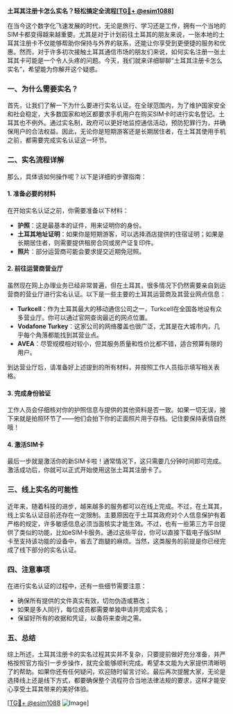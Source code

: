 **土耳其注册卡怎么实名？轻松搞定全流程[[TG💪+ @esim1088](https://t.me/s/esim1088)]**

在当今这个数字化飞速发展的时代，无论是旅行、学习还是工作，拥有一个当地的SIM卡都变得越来越重要。尤其是对于计划前往土耳其的朋友来说，一张本地的土耳其注册卡不仅能够帮助你保持与外界的联系，还能让你享受到更便捷的服务和优惠。然而，对于许多初次接触土耳其通信市场的朋友们来说，如何实名注册一张土耳其卡可能是一个令人头疼的问题。今天，我们就来详细聊聊“土耳其注册卡怎么实名”，希望能为你解开这个疑惑。

### 一、为什么需要实名？

首先，让我们了解一下为什么要进行实名认证。在全球范围内，为了维护国家安全和社会稳定，大多数国家和地区都要求手机用户在购买SIM卡时进行实名登记。土耳其也不例外。通过实名制，政府可以更好地监控通信活动，预防犯罪行为，并确保用户的合法权益。因此，无论你是短期游客还是长期居住者，在土耳其使用手机之前，都需要完成实名认证这一环节。

### 二、实名流程详解

那么，具体该如何操作呢？以下是详细的步骤指南：

#### 1. 准备必要的材料

在开始实名认证之前，你需要准备以下材料：
- **护照**：这是最基本的证件，用来证明你的身份。
- **土耳其地址证明**：如果你是短期游客，可以选择酒店提供的住宿证明；如果是长期居住者，则需要提供租房合同或房产证复印件。
- **照片**：部分运营商可能会要求提交近期免冠照。

#### 2. 前往运营商营业厅

虽然现在网上办理业务已经非常普遍，但在土耳其，很多情况下仍然需要亲自到运营商的营业厅进行实名认证。以下是一些主要的土耳其运营商及其营业网点信息：

- **Turkcell**：作为土耳其最大的移动通信公司之一，Turkcell在全国各地设有众多营业厅。你可以通过官网查询最近的网点位置。
- **Vodafone Turkey**：这家公司的网络覆盖也很广泛，尤其是在大城市内，几乎每个角落都能找到其营业点。
- **AVEA**：尽管规模相对较小，但其服务质量和性价比都不错，适合预算有限的用户。

到达营业厅后，请准备好上述提到的所有材料，并按照工作人员指示填写相关表格。

#### 3. 完成身份验证

工作人员会仔细核对你的护照信息与提供的其他资料是否一致。如果一切无误，接下来就是拍照环节了——他们会拍下你的正面照片用于存档。记住要保持表情自然哦！

#### 4. 激活SIM卡

最后一步就是激活你的新SIM卡啦！通常情况下，这只需要几分钟时间即可完成。激活成功后，你就可以正式开始使用这张土耳其注册卡了。

### 三、线上实名的可能性

近年来，随着科技的进步，越来越多的服务都可以在线上完成。不过，在土耳其，线上实名认证目前还存在一定限制。主要原因在于土耳其政府对个人信息保护有着严格的规定，许多敏感信息必须当面核实才能生效。不过，也有一些第三方平台提供了类似的功能，比如eSIM卡服务。通过这些平台，你可以直接下载电子版SIM卡至支持该功能的设备中，省去了跑腿的麻烦。当然，这类服务的前提是你已经完成了线下部分的实名认证。

### 四、注意事项

在进行实名认证的过程中，还有一些细节需要注意：
- 确保所有提供的文件真实有效，切勿伪造或篡改；
- 如果是多人同行，每位成员都需要单独申请并完成实名；
- 保留好所有的收据和凭证，以备将来查询之需。

### 五、总结

综上所述，土耳其注册卡的实名过程其实并不复杂，只要提前做好充分准备，并严格按照官方指引一步步操作，就完全能够顺利完成。希望本文能为大家提供清晰明了的帮助。如果你还有任何疑问，欢迎随时留言讨论。最后再次提醒大家，无论是选择线上还是线下方式，都要确保整个流程符合当地法律法规的要求，这样才能安心享受土耳其带来的美好体验。

[[TG💪+ @esim1088](https://t.me/s/esim1088) ![Image](https://i.postimg.cc/4NQfJmqS/Snipaste-2025-05-13-00-14-12.png)]